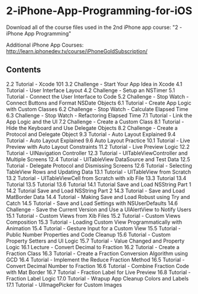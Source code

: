 2-iPhone-App-Programming-for-iOS
================================

Download all of the course files used in the 2nd iPhone app course: "2 - iPhone App Programming"

Additional iPhone App Courses: http://learn.iphonedev.tv/course/iPhoneGoldSubscription/

Contents
----

2.2 Tutorial - Xcode 101
3.2 Challenge - Start Your App Idea in Xcode
4.1 Tutorial - User Interface Layout
4.2 Challenge - Setup an NSTimer
5.1 Tutorial - Connect the User Interface to Code
5.2 Challenge - Stop Watch - Connect Buttons and Format NSDate Objects
6.1 Tutorial - Create App Logic with Custom Classes
6.2 Challenge - Stop Watch - Calculate Elapsed Time
6.3 Challenge - Stop Watch - Refactoring Elapsed Time
7.1 Tutorial - Link the App Logic and the UI
7.2 Challenge - Create a Custom Class
8.1 Tutorial - Hide the Keyboard and Use Delegate Objects
8.2 Challenge - Create a Protocol and Delegate Object
9.3 Tutorial - Auto Layout Explained
9.4 Tutorial - Auto Layout Explained
9.6 Auto Layout Practice
10.1 Tutorial - Live Preview with Auto Layout Constraints
11.2 Tutorial - Live Preview Logic
12.2 Tutorial - UINavigation Controller
12.3 Tutorial - UITableViewController and Multiple Screens
12.4 Tutorial - UITableView DataSource and Test Data
12.5 Tutorial - Delegate Protocol and Dismissing Screens
12.6 Tutorial - Selecting TableView Rows and Updating Data
13.1 Tutorial - UITableView from Scratch
13.2 Tutorial - UITableViewCell from Scratch with xib File
13.3 Tutorial
13.4 Tutorial
13.5 Tutorial
13.6 Tutorial
14.1 Tutorial Save and Load NSString Part 1
14.2 Tutorial Save and Load NSString Part 2
14.3 Tutorial - Save and Load MatBorder Data
14.4 Tutorial - Making Save and Load Robust using Try and Catch
14.5 Tutorial - Save and Load Settings with NSUserDefaults
14.6 Challenge - Save the Current Version and Use a UIAlertView to Notify Users
15.1 Tutorial - Custom Views from Xib Files
15.2 Tutorial - Custom Views Composition
15.3 Tutorial - Loading Custom View Programmatically with Animation
15.4 Tutorial - Gesture Input for a Custom View
15.5 Tutorial - Public Number Properties and Code Cleanup
15.6 Tutorial - Custom Property Setters and UI Logic
15.7 Tutorial - Value Changed and Property Logic
16.1 Lecture - Convert Decimal to Fraction
16.2 Tutorial - Create a Fraction Class
16.3 Tutorial - Create a Fraction Conversion Algorithm using GCD
16.4 Tutorial - Implement the Reduce Fraction Method
16.5 Tutorial - Convert Decimal Number to Fraction
16.6 Tutorial - Combine Fraction Code with Mat Border
16.7 Tutorial - Fraction Label for Live Preview
16.8 Tutorial - Fraction Label Logic
17.0 Tutorial - Wrapup App Cleanup Colors and Labels
17.1 Tutorial - UIImagePicker for Custom Images
